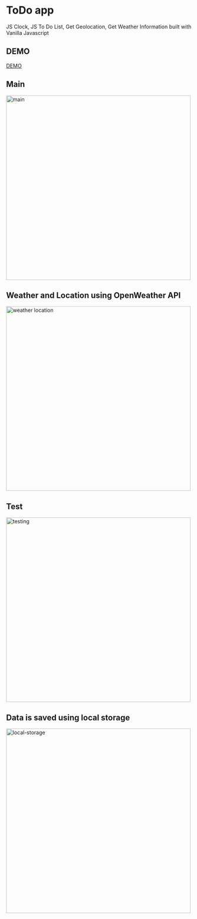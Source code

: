 # ToDo app

JS Clock, JS To Do List, Get Geolocation, Get Weather Information built with Vanilla Javascript

## DEMO
[DEMO](https://royalottoc.github.io/ToDo-js/)

## Main
<img width="500" height="500" alt="main" src="https://user-images.githubusercontent.com/53434429/108215650-abb09e80-7185-11eb-9d4c-d03697a6a66f.png">

## Weather and Location using OpenWeather API
<img width="500" alt="weather location" src="https://user-images.githubusercontent.com/53434429/108215857-e74b6880-7185-11eb-8bb1-0d5e00a53dac.png">

## Test
<img width="500" height="500" alt="testing" src="https://user-images.githubusercontent.com/53434429/108218304-9f7a1080-7188-11eb-9601-cd525986845a.png">

## Data is saved using local storage
<img width="500" alt="local-storage" src="https://user-images.githubusercontent.com/53434429/108218320-a1dc6a80-7188-11eb-8b3d-9fce4e333044.png">
